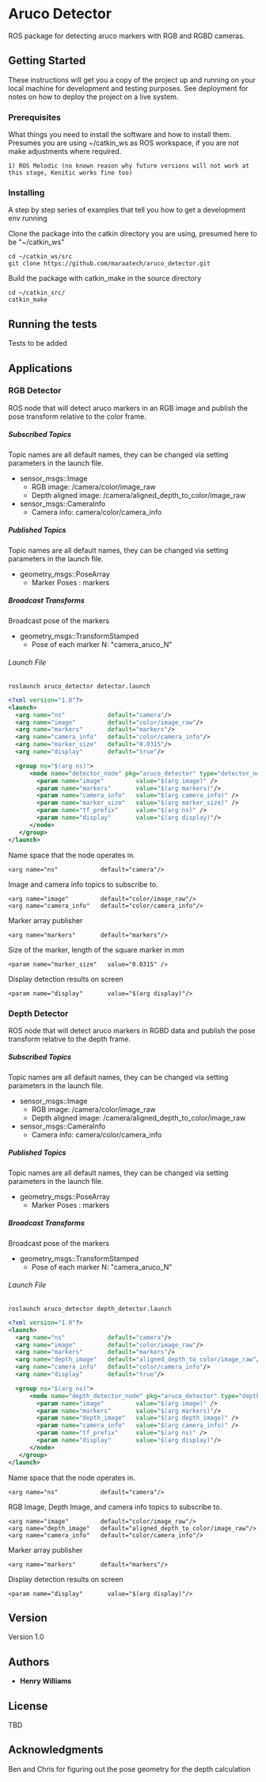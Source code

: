 # Aruco Detector

ROS package for detecting aruco markers with RGB and RGBD cameras.

## Getting Started

These instructions will get you a copy of the project up and running on your local machine for development and testing purposes.
See deployment for notes on how to deploy the project on a live system.

### Prerequisites

What things you need to install the software and how to install them.
Presumes you are using ~/catkin_ws as ROS workspace, if you are not make adjustments where required.

```
1) ROS Melodic (no known reason why future versions will not work at this stage, Kenitic works fine too)
```

### Installing

A step by step series of examples that tell you how to get a development env running

Clone the package into the catkin directory you are using, presumed here to be "~/catkin_ws"

```
cd ~/catkin_ws/src
git clone https://github.com/maraatech/aruco_detector.git
```

Build the package with catkin_make in the source directory

```
cd ~/catkin_src/
catkin_make
```

## Running the tests

Tests to be added

## Applications

### RGB Detector
ROS node that will detect aruco markers in an RGB image and publish the pose transform relative to the color frame. 

##### Subscribed Topics
Topic names are all default names, they can be changed via setting parameters in the launch file.

* sensor_msgs::Image
  * RGB image: /camera/color/image_raw
  * Depth aligned image: /camera/aligned_depth_to_color/image_raw
* sensor_msgs::CameraInfo
  * Camera info: camera/color/camera_info

##### Published Topics
Topic names are all default names, they can be changed via setting parameters in the launch file.

* geometry_msgs::PoseArray
  * Marker Poses : markers

##### Broadcast Transforms
Broadcast pose of the markers
* geometry_msgs::TransformStamped
  * Pose of each marker N: "camera_aruco_N"

###### Launch File
```
roslaunch aruco_detector detector.launch
```

```xml
<?xml version="1.0"?>
<launch>
  <arg name="ns"            default="camera"/>
  <arg name="image"         default="color/image_raw"/>
  <arg name="markers"       default="markers"/>
  <arg name="camera_info"   default="color/camera_info"/>
  <arg name="marker_size"   default="0.0315"/>
  <arg name="display"       default="true"/>

  <group ns="$(arg ns)">
      <node name="detector_node" pkg="aruco_detector" type="detector_node" output="screen">
        <param name="image"         value="$(arg image)" />
        <param name="markers"       value="$(arg markers)"/>
        <param name="camera_info"   value="$(arg camera_info)" />
        <param name="marker_size"   value="$(arg marker_size)" />
        <param name="tf_prefix"     value="$(arg ns)" />
        <param name="display"       value="$(arg display)"/>
      </node>
   </group>
</launch>
```

Name space that the node operates in. 

```
<arg name="ns"            default="camera"/>
```

Image and camera info topics to subscribe to.
```
<arg name="image"         default="color/image_raw"/>
<arg name="camera_info"   default="color/camera_info"/>
```

Marker array publisher
```
<arg name="markers"       default="markers"/>
```

Size of the marker, length of the square marker in mm

```
<param name="marker_size"   value="0.0315" />
```

Display detection results on screen
```
<param name="display"       value="$(arg display)"/>
```

### Depth Detector

ROS node that will detect aruco markers in RGBD data and publish the pose transform relative to the depth frame.

##### Subscribed Topics
Topic names are all default names, they can be changed via setting parameters in the launch file.

* sensor_msgs::Image
  * RGB image: /camera/color/image_raw
  * Depth aligned image: /camera/aligned_depth_to_color/image_raw
* sensor_msgs::CameraInfo
  * Camera info: camera/color/camera_info

##### Published Topics
Topic names are all default names, they can be changed via setting parameters in the launch file.

* geometry_msgs::PoseArray
  * Marker Poses : markers

##### Broadcast Transforms
Broadcast pose of the markers
* geometry_msgs::TransformStamped
  * Pose of each marker N: "camera_aruco_N"

###### Launch File
```
roslaunch aruco_detector depth_detector.launch
```

```xml
<?xml version="1.0"?>
<launch>
  <arg name="ns"            default="camera"/>
  <arg name="image"         default="color/image_raw"/>
  <arg name="markers"       default="markers"/>
  <arg name="depth_image"   default="aligned_depth_to_color/image_raw"/>
  <arg name="camera_info"   default="color/camera_info"/>
  <arg name="display"       default="true"/>

  <group ns="$(arg ns)">
      <node name="depth_detector_node" pkg="aruco_detector" type="depth_detector_node" output="screen">
        <param name="image"         value="$(arg image)" />
        <param name="markers"       value="$(arg markers)"/>
        <param name="depth_image"   value="$(arg depth_image)" />
        <param name="camera_info"   value="$(arg camera_info)" />
        <param name="tf_prefix"     value="$(arg ns)" />
        <param name="display"       value="$(arg display)"/>
      </node>
   </group>
</launch>
```

Name space that the node operates in. 

```
<arg name="ns"            default="camera"/>
```

RGB Image, Depth Image, and camera info topics to subscribe to.

```
<arg name="image"         default="color/image_raw"/>
<arg name="depth_image"   default="aligned_depth_to_color/image_raw"/>
<arg name="camera_info"   default="color/camera_info"/>
```

Marker array publisher
```
<arg name="markers"       default="markers"/>
```

Display detection results on screen
```
<param name="display"       value="$(arg display)"/>
```

## Version

Version 1.0

## Authors

* **Henry Williams**

## License

TBD

## Acknowledgments

Ben and Chris for figuring out the pose geometry for the depth calculation